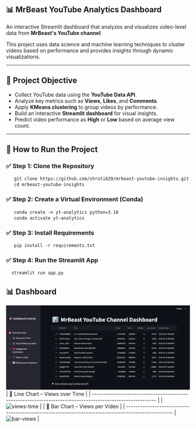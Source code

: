 
##  📊 MrBeast YouTube Analytics Dashboard

An interactive Streamlit dashboard that analyzes and visualizes video-level data from **MrBeast's YouTube channel**. 

This project uses data science and machine learning techniques to cluster videos based on performance and provides insights through dynamic visualizations.

---

## 🎯 Project Objective

- Collect YouTube data using the **YouTube Data API**.
- Analyze key metrics such as **Views**, **Likes**, and **Comments**.
- Apply **KMeans clustering** to group videos by performance.
- Build an interactive **Streamlit dashboard** for visual insights.
- Predict video performance as **High** or **Low** based on average view count.

---

##  🚀 How to Run the Project

### ✅ Step 1: Clone the Repository

       git clone https://github.com/shruti629/mrbeast-youtube-insights.git
       cd mrbeast-youtube-insights

### ✅ Step 2: Create a Virtual Environment (Conda)

       conda create -n yt-analytics python=3.10
       conda activate yt-analytics
### ✅ Step 3: Install Requirements

       pip install -r requirements.txt
### ✅ Step 4: Run the Streamlit App

      streamlit run app.py

## 📊 Dashboard
![git-view](https://github.com/shruti629/mrbeast-youtube-insights/blob/5317ef38119a39aad039df7fc64a2c96f0790b2b/MrBeast%20YouTube%20Insights%20-%20Google%20Chrome%207_27_2025%201_52_46%20PM.png)
| 🔹 Line Chart – Views over Time                                                                           | 
| --------------------------------------------------------------------------------------------------------- |
| ![views-time](https://github.com/shruti629/mrbeast-youtube-insights/blob/78321ed0c0af4886c83c474235ba21e875ec3431/mrbeast-youtube-insights_src_notebooks_jupiter_notebook.ipynb%20at%20main%20%C2%B7%20shruti629_mrbeast-youtube-insights%20-%20Google%20Chrome%207_27_2025%202_05_27%20PM.png) |
| 🔹 Bar Chart – Views per Video                                                                            |                             | --------------------------------------------------------------------------------------------------        |
 ![bar-views](https://github.com/shruti629/mrbeast-youtube-insights/blob/026be325bb13221b712e3f1e5c7120696b0d64c4/mrbeast-youtube-insights_src_notebooks_jupiter_notebook.ipynb%20at%20main%20%C2%B7%20shruti629_mrbeast-youtube-insights%20-%20Google%20Chrome%207_27_2025%202_08_50%20PM.png) |


